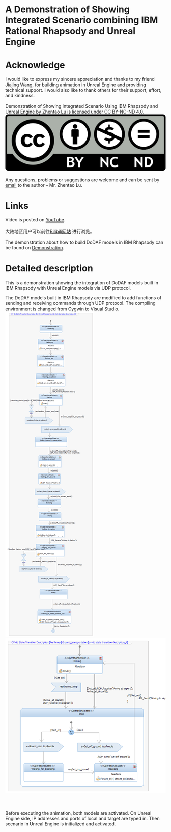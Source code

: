 # A Demonstration of Showing Integrated Scenario combining IBM Rational Rhapsody and Unreal Engine</br>
# Acknowledge</br>
I would like to express my sincere appreciation and thanks to my friend Jiajing Wang, for building animation in Unreal Engine and providing technical support. I would also like to thank others for their support, effort, and kindness.</br>
</br>
Demonstration of Showing Integrated Scenario Using IBM Rhapsody and Unreal Engine by [Zhentao Lu](https://github.com/lvzt) is licensed under [CC BY-NC-ND 4.0](http://creativecommons.org/licenses/by-nc-nd/4.0/?ref=chooser-v1).</br>
![](/image/CC_BY-NC-ND.png)</br>
</br>
Any questions, problems or suggestions are welcome and can be sent by [email](<lvzht@hotmail.com>) to the author – Mr. Zhentao Lu.</br>
# Links</br>
Video is posted on [YouTube](http://www.).</br>
</br>
大陆地区用户可以前往[Bilibili网站](http://www.) 进行浏览。</br>
</br>
The demonstration about how to build DoDAF models in IBM Rhapsody can be found on [Demonstration](http://www.).</br>
# Detailed description</br>
This is a demonstration showing the integration of DoDAF models built in IBM Rhapsody with Unreal Engine models via UDP protocol.

The DoDAF models built in IBM Rhapsody are modified to add functions of sending and receiving commands through UDP protocol. The compiling environment is changed from Cygwin to Visual Studio.</br>
![](/image/people.bmp)</br>
![](/image/ground_transportation.bmp)</br>
[](/image/aerial_transportation)</br>
[](/image/railway_transportation)</br>
</br>
Before executing the animation, both models are activated. 
On Unreal Engine side, IP addresses and ports of local and target are typed in. Then scenario in Unreal Engine is initialized and activated.
